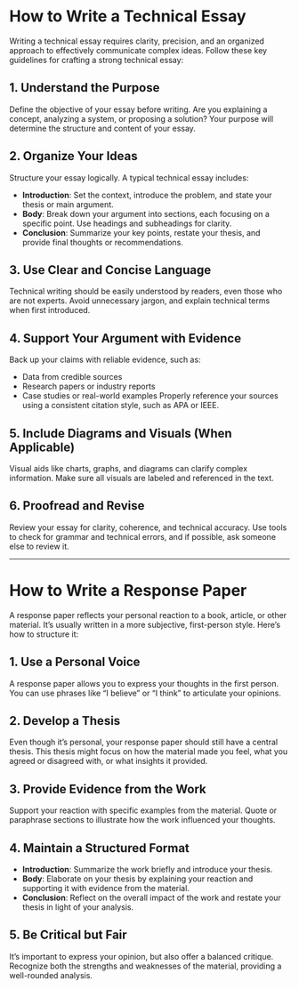 
# How to Write a Technical Essay

Writing a technical essay requires clarity, precision, and an organized approach to effectively communicate complex ideas. Follow these key guidelines for crafting a strong technical essay:

## 1. Understand the Purpose
Define the objective of your essay before writing. Are you explaining a concept, analyzing a system, or proposing a solution? Your purpose will determine the structure and content of your essay.

## 2. Organize Your Ideas
Structure your essay logically. A typical technical essay includes:
- **Introduction**: Set the context, introduce the problem, and state your thesis or main argument.
- **Body**: Break down your argument into sections, each focusing on a specific point. Use headings and subheadings for clarity.
- **Conclusion**: Summarize your key points, restate your thesis, and provide final thoughts or recommendations.

## 3. Use Clear and Concise Language
Technical writing should be easily understood by readers, even those who are not experts. Avoid unnecessary jargon, and explain technical terms when first introduced.

## 4. Support Your Argument with Evidence
Back up your claims with reliable evidence, such as:
- Data from credible sources
- Research papers or industry reports
- Case studies or real-world examples
Properly reference your sources using a consistent citation style, such as APA or IEEE.

## 5. Include Diagrams and Visuals (When Applicable)
Visual aids like charts, graphs, and diagrams can clarify complex information. Make sure all visuals are labeled and referenced in the text.

## 6. Proofread and Revise
Review your essay for clarity, coherence, and technical accuracy. Use tools to check for grammar and technical errors, and if possible, ask someone else to review it.

---

# How to Write a Response Paper

A response paper reflects your personal reaction to a book, article, or other material. It’s usually written in a more subjective, first-person style. Here’s how to structure it:

## 1. Use a Personal Voice
A response paper allows you to express your thoughts in the first person. You can use phrases like “I believe” or “I think” to articulate your opinions.

## 2. Develop a Thesis
Even though it’s personal, your response paper should still have a central thesis. This thesis might focus on how the material made you feel, what you agreed or disagreed with, or what insights it provided.

## 3. Provide Evidence from the Work
Support your reaction with specific examples from the material. Quote or paraphrase sections to illustrate how the work influenced your thoughts.

## 4. Maintain a Structured Format
- **Introduction**: Summarize the work briefly and introduce your thesis.
- **Body**: Elaborate on your thesis by explaining your reaction and supporting it with evidence from the material.
- **Conclusion**: Reflect on the overall impact of the work and restate your thesis in light of your analysis.

## 5. Be Critical but Fair
It’s important to express your opinion, but also offer a balanced critique. Recognize both the strengths and weaknesses of the material, providing a well-rounded analysis.
